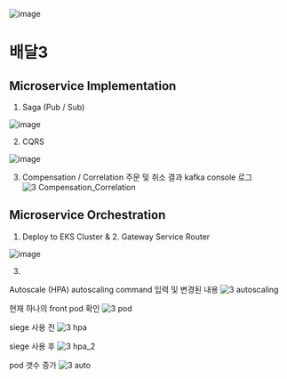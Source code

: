 


![image](https://user-images.githubusercontent.com/487999/79708354-29074a80-82fa-11ea-80df-0db3962fb453.png)

# 배달3
## Microservice Implementation

1. Saga (Pub / Sub)

![image](https://user-images.githubusercontent.com/109713893/219248028-ccace7cb-9671-40ab-b84e-67775a7306b9.png)


2. CQRS

![image](https://user-images.githubusercontent.com/109713893/219248189-a8ea061f-30a7-45b1-b060-eb078962edcc.png)



3. Compensation / Correlation
주문 및 취소 결과 kafka console 로그
![3 Compensation_Correlation](https://user-images.githubusercontent.com/16378278/218912742-57b7ca19-1137-487b-bfab-07ca86a3cca3.PNG)

## Microservice Orchestration

1. Deploy to EKS Cluster & 2. Gateway Service Router

![image](https://user-images.githubusercontent.com/109713893/219266912-34cc5c60-738d-43ad-9d96-86fe8658d843.png)


3.
Autoscale (HPA)
 autoscaling command 입력 및 변경된 내용
![3 autoscaling](https://user-images.githubusercontent.com/16378278/218912740-2ad31080-4dd2-4ca1-a7e8-2361331b3d22.PNG)

 현재 하나의 front pod 확인
![3 pod](https://user-images.githubusercontent.com/16378278/218912749-0645c8ad-8be9-4206-a36b-4fbf9a1a144f.PNG)

 siege 사용 전
![3 hpa](https://user-images.githubusercontent.com/16378278/218912745-2b14120d-cefe-40ec-8ec6-2901b932b108.PNG)

 siege 사용 후
![3 hpa_2](https://user-images.githubusercontent.com/16378278/218912748-3f19e7a4-597b-40db-bec0-52690b6f75dd.PNG)

 pod 갯수 증가 
![3 auto](https://user-images.githubusercontent.com/16378278/218912738-f43497e7-746e-4163-8516-7abe41a0b8df.PNG)


